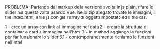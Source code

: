 PROBLEMA: Partendo dal markup della versione svolta in js plain, rifare lo slider ma questa volta usando Vue. Nello zip allegato trovate le immagini, il file index.html, il file js con già l'array di oggetti impostato ed il file css.

1 - creo un array con link all'immagine nel data
2 - creare la struttura di container e card e immagine nell'html
3 - in method aggiungo le funzioni per far funzionare lo slider
    3.1 - contemporaneamente richiamo le funzioni nell'html